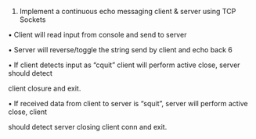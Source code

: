 1. Implement a continuous echo messaging client & server using TCP Sockets

• Client will read input from console and send to server

• Server will reverse/toggle the string send by client and echo back 6

• If client detects input as “cquit” client will perform active close, server should detect

client closure and exit.

• If received data from client to server is “squit”, server will perform active close, client

should detect server closing client conn and exit.